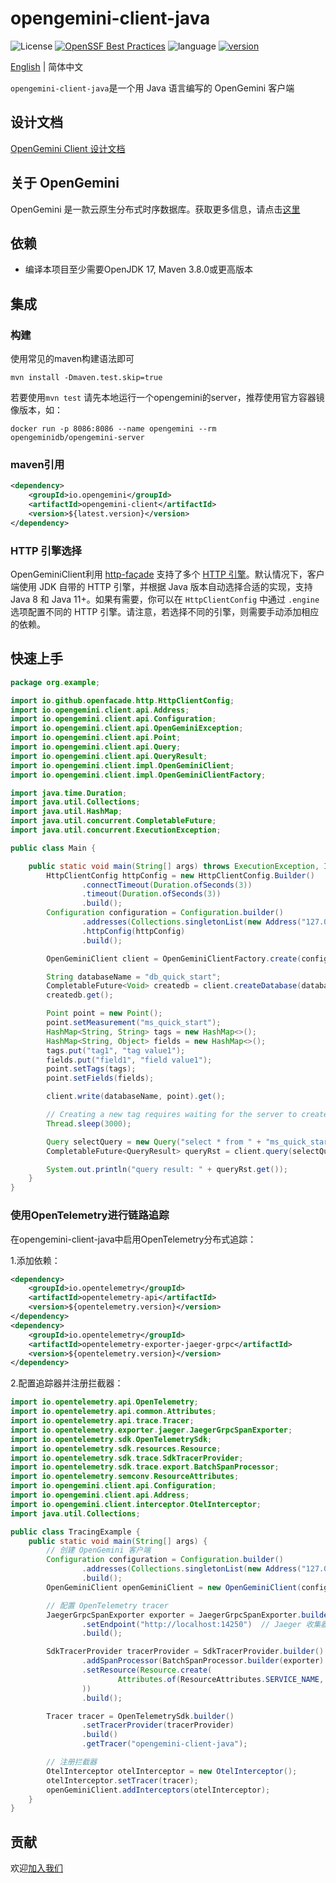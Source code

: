 # opengemini-client-java

![License](https://img.shields.io/badge/开源许可证-Apache2.0-green)
[![OpenSSF Best Practices](https://www.bestpractices.dev/projects/11009/badge)](https://www.bestpractices.dev/projects/11009)
![language](https://img.shields.io/badge/语言-Java-blue.svg)
[![version](https://img.shields.io/github/v/tag/opengemini/opengemini-client-java?label=%e5%8f%91%e8%a1%8c%e7%89%88%e6%9c%ac&color=blue)](https://github.com/opengemini/opengemini-client-java/releases)

[English](README.md) | 简体中文

`opengemini-client-java`是一个用 Java 语言编写的 OpenGemini 客户端

## 设计文档

[OpenGemini Client 设计文档](https://github.com/openGemini/openGemini.github.io/blob/main/src/zh/guide/develop/client_design.md)

## 关于 OpenGemini

OpenGemini 是一款云原生分布式时序数据库。获取更多信息，请点击[这里](https://github.com/openGemini/openGemini)

## 依赖

- 编译本项目至少需要OpenJDK 17, Maven 3.8.0或更高版本

## 集成

### 构建

使用常见的maven构建语法即可

```shell
mvn install -Dmaven.test.skip=true
```

若要使用```mvn test``` 请先本地运行一个opengemini的server，推荐使用官方容器镜像版本，如：

```
docker run -p 8086:8086 --name opengemini --rm opengeminidb/opengemini-server
```

### maven引用

```xml
<dependency>
    <groupId>io.opengemini</groupId>
    <artifactId>opengemini-client</artifactId>
    <version>${latest.version}</version>
</dependency>
```

### HTTP 引擎选择

OpenGeminiClient利用 [http-façade](https://github.com/openfacade/http-façade) 支持了多个 [HTTP 引擎](https://github.com/openfacade/http-façade?tab=readme-ov-file#httpclient-support-engines)。默认情况下，客户端使用 JDK 自带的 HTTP 引擎，并根据 Java 版本自动选择合适的实现，支持 Java 8 和 Java 11+。如果有需要，你可以在 `HttpClientConfig` 中通过 `.engine` 选项配置不同的 HTTP 引擎。请注意，若选择不同的引擎，则需要手动添加相应的依赖。

## 快速上手

```java
package org.example;

import io.github.openfacade.http.HttpClientConfig;
import io.opengemini.client.api.Address;
import io.opengemini.client.api.Configuration;
import io.opengemini.client.api.OpenGeminiException;
import io.opengemini.client.api.Point;
import io.opengemini.client.api.Query;
import io.opengemini.client.api.QueryResult;
import io.opengemini.client.impl.OpenGeminiClient;
import io.opengemini.client.impl.OpenGeminiClientFactory;

import java.time.Duration;
import java.util.Collections;
import java.util.HashMap;
import java.util.concurrent.CompletableFuture;
import java.util.concurrent.ExecutionException;

public class Main {

    public static void main(String[] args) throws ExecutionException, InterruptedException, OpenGeminiException {
        HttpClientConfig httpConfig = new HttpClientConfig.Builder()
                .connectTimeout(Duration.ofSeconds(3))
                .timeout(Duration.ofSeconds(3))
                .build();
        Configuration configuration = Configuration.builder()
                .addresses(Collections.singletonList(new Address("127.0.0.1", 8086)))
                .httpConfig(httpConfig)
                .build();

        OpenGeminiClient client = OpenGeminiClientFactory.create(configuration);

        String databaseName = "db_quick_start";
        CompletableFuture<Void> createdb = client.createDatabase(databaseName);
        createdb.get();

        Point point = new Point();
        point.setMeasurement("ms_quick_start");
        HashMap<String, String> tags = new HashMap<>();
        HashMap<String, Object> fields = new HashMap<>();
        tags.put("tag1", "tag value1");
        fields.put("field1", "field value1");
        point.setTags(tags);
        point.setFields(fields);

        client.write(databaseName, point).get();

        // Creating a new tag requires waiting for the server to create and update indexes
        Thread.sleep(3000);

        Query selectQuery = new Query("select * from " + "ms_quick_start", databaseName, "");
        CompletableFuture<QueryResult> queryRst = client.query(selectQuery);

        System.out.println("query result: " + queryRst.get());
    }
}
```

### 使用OpenTelemetry进行链路追踪

在opengemini-client-java中启用OpenTelemetry分布式追踪：

1.添加依赖：

```xml
<dependency>
    <groupId>io.opentelemetry</groupId>
    <artifactId>opentelemetry-api</artifactId>
    <version>${opentelemetry.version}</version>
</dependency>
<dependency>
    <groupId>io.opentelemetry</groupId>
    <artifactId>opentelemetry-exporter-jaeger-grpc</artifactId>
    <version>${opentelemetry.version}</version>
</dependency>
```

2.配置追踪器并注册拦截器：

```java
import io.opentelemetry.api.OpenTelemetry;
import io.opentelemetry.api.common.Attributes;
import io.opentelemetry.api.trace.Tracer;
import io.opentelemetry.exporter.jaeger.JaegerGrpcSpanExporter;
import io.opentelemetry.sdk.OpenTelemetrySdk;
import io.opentelemetry.sdk.resources.Resource;
import io.opentelemetry.sdk.trace.SdkTracerProvider;
import io.opentelemetry.sdk.trace.export.BatchSpanProcessor;
import io.opentelemetry.semconv.ResourceAttributes;
import io.opengemini.client.api.Configuration;
import io.opengemini.client.api.Address;
import io.opengemini.client.interceptor.OtelInterceptor;
import java.util.Collections;

public class TracingExample {
    public static void main(String[] args) {
        // 创建 OpenGemini 客户端
        Configuration configuration = Configuration.builder()
                .addresses(Collections.singletonList(new Address("127.0.0.1", 8086)))
                .build();
        OpenGeminiClient openGeminiClient = new OpenGeminiClient(configuration);

        // 配置 OpenTelemetry tracer
        JaegerGrpcSpanExporter exporter = JaegerGrpcSpanExporter.builder()
                .setEndpoint("http://localhost:14250")  // Jaeger 收集器地址
                .build();

        SdkTracerProvider tracerProvider = SdkTracerProvider.builder()
                .addSpanProcessor(BatchSpanProcessor.builder(exporter).build())  // 批量处理 span
                .setResource(Resource.create(
                        Attributes.of(ResourceAttributes.SERVICE_NAME, "opengemini-client-java")  // 设置服务名称
                ))
                .build();

        Tracer tracer = OpenTelemetrySdk.builder()
                .setTracerProvider(tracerProvider)
                .build()
                .getTracer("opengemini-client-java");

        // 注册拦截器
        OtelInterceptor otelInterceptor = new OtelInterceptor();
        otelInterceptor.setTracer(tracer);
        openGeminiClient.addInterceptors(otelInterceptor);
    }
}
```
## 贡献

欢迎[加入我们](CONTRIBUTION_CN.md)
